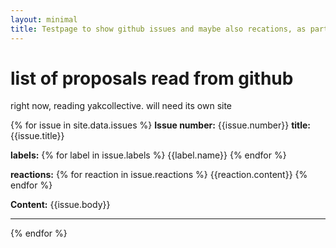 ```yaml
---
layout: minimal
title: Testpage to show github issues and maybe also recations, as part of automatic proposals process
---
```


# list of proposals read from github 
right now, reading yakcollective. will need its own site

{% for issue in site.data.issues %}
**Issue number:** {{issue.number}}     **title:** {{issue.title}}

**labels:** {% for label in issue.labels %} <span style="background-color:#{{label.color}};"> {{label.name}} </span> {% endfor %}

**reactions:** {% for reaction in issue.reactions %} {{reaction.content}}  {% endfor %}

**Content:** {{issue.body}}

---

{% endfor %}
